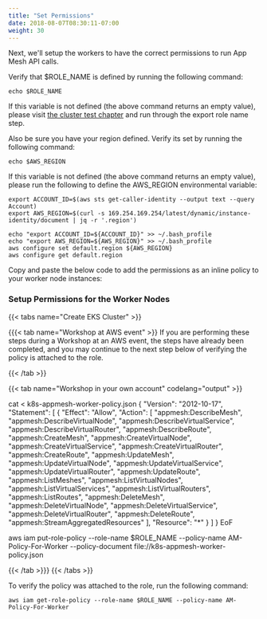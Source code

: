 ```yaml
---
title: "Set Permissions"
date: 2018-08-07T08:30:11-07:00
weight: 30
---
```


Next, we'll setup the workers to have the correct permissions to run App Mesh API calls.

Verify that $ROLE_NAME is defined by running the following command:

```
echo $ROLE_NAME
```

If this variable is not defined (the above command returns an empty value), please visit [the cluster test chapter](../../../eksctl/test) and run through the export role name step.

Also be sure you have your region defined.  Verify its set by running the following command:

```
echo $AWS_REGION
```

If this variable is not defined (the above command returns an empty value), please run the following to define the AWS_REGION environmental variable:

```
export ACCOUNT_ID=$(aws sts get-caller-identity --output text --query Account)
export AWS_REGION=$(curl -s 169.254.169.254/latest/dynamic/instance-identity/document | jq -r '.region')

echo "export ACCOUNT_ID=${ACCOUNT_ID}" >> ~/.bash_profile
echo "export AWS_REGION=${AWS_REGION}" >> ~/.bash_profile
aws configure set default.region ${AWS_REGION}
aws configure get default.region
```



Copy and paste the below code to add the permissions as an inline policy to your worker node instances:

### Setup Permissions for the Worker Nodes
{{< tabs name="Create EKS Cluster" >}}

{{{< tab name="Workshop at AWS event"  >}}
If you are performing these steps during a Workshop at an AWS event, the steps have already been completed, and you may continue to the next step below of verifying the policy is attached to the role.

{{< /tab >}}

{{< tab name="Workshop in your own account" codelang="output" >}}


cat <<EoF > k8s-appmesh-worker-policy.json
{
  "Version": "2012-10-17",
  "Statement": [
    {
      "Effect": "Allow",
      "Action": [
        "appmesh:DescribeMesh",
        "appmesh:DescribeVirtualNode",
        "appmesh:DescribeVirtualService",
        "appmesh:DescribeVirtualRouter",
        "appmesh:DescribeRoute",
        "appmesh:CreateMesh",
        "appmesh:CreateVirtualNode",
        "appmesh:CreateVirtualService",
        "appmesh:CreateVirtualRouter",
        "appmesh:CreateRoute",
        "appmesh:UpdateMesh",
        "appmesh:UpdateVirtualNode",
        "appmesh:UpdateVirtualService",
        "appmesh:UpdateVirtualRouter",
        "appmesh:UpdateRoute",
        "appmesh:ListMeshes",
        "appmesh:ListVirtualNodes",
        "appmesh:ListVirtualServices",
        "appmesh:ListVirtualRouters",
        "appmesh:ListRoutes",
        "appmesh:DeleteMesh",
        "appmesh:DeleteVirtualNode",
        "appmesh:DeleteVirtualService",
        "appmesh:DeleteVirtualRouter",
        "appmesh:DeleteRoute",
        "appmesh:StreamAggregatedResources"
  ],
      "Resource": "*"
    }
  ]
}
EoF

aws iam put-role-policy --role-name $ROLE_NAME --policy-name AM-Policy-For-Worker --policy-document file://k8s-appmesh-worker-policy.json

{{< /tab >}}}
{{< /tabs >}}

To verify the policy was attached to the role, run the following command:

```
aws iam get-role-policy --role-name $ROLE_NAME --policy-name AM-Policy-For-Worker
```
